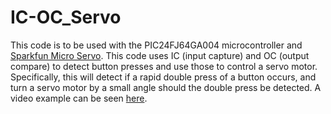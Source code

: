 # IC-OC_Servo

This code is to be used with the PIC24FJ64GA004 microcontroller and [Sparkfun Micro Servo](https://www.sparkfun.com/products/9065). 
This code uses IC (input capture) and OC (output compare) to detect button presses and use those to control a servo motor. Specifically, this will detect if a rapid double press of a button occurs, and turn a servo motor by a small angle should the double press be detected. A video example can be seen [here](https://imgur.com/a/gsCLYIR).
